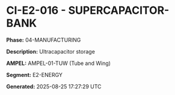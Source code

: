 # CI-E2-016 - SUPERCAPACITOR-BANK

**Phase:** 04-MANUFACTURING

**Description:** Ultracapacitor storage

**AMPEL:** AMPEL-01-TUW (Tube and Wing)

**Segment:** E2-ENERGY

**Generated:** 2025-08-25 17:27:29 UTC
